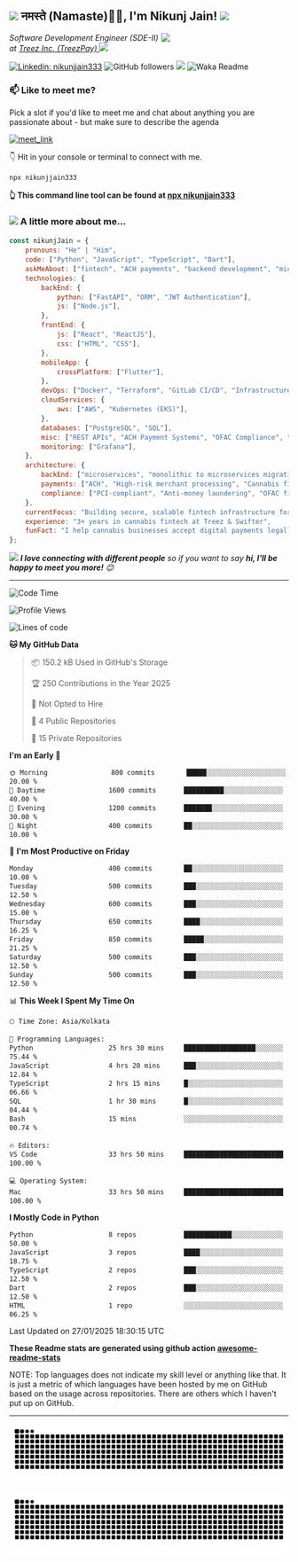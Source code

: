 <h2><img src="https://emojis.slackmojis.com/emojis/images/1531849430/4246/blob-sunglasses.gif?1531849430" width="30"/> नमस्ते (Namaste)🙏🏻, I'm Nikunj Jain! <img src="https://media.giphy.com/media/12oufCB0MyZ1Go/giphy.gif" width="50"></h2>
<img align='right' src="https://media.giphy.com/media/M9gbBd9nbDrOTu1Mqx/giphy.gif" width="230">
<p><em>Software Development Engineer (SDE-II) at <a href="https://treez.com/">Treez Inc. (TreezPay)
</a><img src="https://media.giphy.com/media/WUlplcMpOCEmTGBtBW/giphy.gif" width="30"> 
</em></p>

[![Linkedin: nikunjjain333](https://img.shields.io/badge/-nikunjjain333-blue?style=flat-square&logo=Linkedin&logoColor=white&link=https://www.linkedin.com/in/nikunjjain333/)](https://www.linkedin.com/in/nikunjjain333/)
![GitHub followers](https://img.shields.io/github/followers/nikunjjain333?label=Follow&style=social)
![](https://visitor-badge.glitch.me/badge?page_id=nikunjjain333.nikunjjain333)
![Waka Readme](https://github.com/nikunjjain333/nikunjjain333/workflows/Waka%20Readme/badge.svg)

### 📫 Like to meet me?

Pick a slot if you'd like to meet me and chat about anything you are passionate about - but make sure to describe the agenda

<a href="mailto:nikunjjain333@gmail.com" target="_blank"><img width="498" alt="meet_link" src="https://user-images.githubusercontent.com/15426564/144297439-f530f383-e73e-41e0-9914-a9b7d3f432e5.png"></a>

👇 Hit in your console or terminal to connect with me.

```bash
npx nikunjjain333
```
**👆 This command line tool can be found at [npx nikunjjain333](https://github.com/nikunjjain333/npx_card)**

### <img src="https://media.giphy.com/media/VgCDAzcKvsR6OM0uWg/giphy.gif" width="50"> A little more about me...  

```javascript
const nikunjJain = {
    pronouns: "He" | "Him",
    code: ["Python", "JavaScript", "TypeScript", "Dart"],
    askMeAbout: ["fintech", "ACH payments", "backend development", "microservices", "scalable systems"],
    technologies: {
        backEnd: {
            python: ["FastAPI", "ORM", "JWT Authentication"],
            js: ["Node.js"],
        },
        frontEnd: {
            js: ["React", "ReactJS"],
            css: ["HTML", "CSS"],
        },
        mobileApp: {
            crossPlatform: ["Flutter"],
        },
        devOps: ["Docker", "Terraform", "GitLab CI/CD", "Infrastructure as Code"],
        cloudServices: {
            aws: ["AWS", "Kubernetes (EKS)"],
        },
        databases: ["PostgreSQL", "SQL"],
        misc: ["REST APIs", "ACH Payment Systems", "OFAC Compliance", "KYC/KYB"],
        monitoring: ["Grafana"],
    },
    architecture: {
        backEnd: ["microservices", "monolithic to microservices migration"],
        payments: ["ACH", "High-risk merchant processing", "Cannabis fintech"],
        compliance: ["PCI-compliant", "Anti-money laundering", "OFAC filtering"],
    },
    currentFocus: "Building secure, scalable fintech infrastructure for high-risk industries",
    experience: "3+ years in cannabis fintech at Treez & Swifter",
    funFact: "I help cannabis businesses accept digital payments legally across 27+ US states! 🌿💳"
};
```

<img src="https://media.giphy.com/media/LnQjpWaON8nhr21vNW/giphy.gif" width="60"> <em><b>I love connecting with different people</b> so if you want to say <b>hi, I'll be happy to meet you more!</b> 😊</em>

---
<!--START_SECTION:waka-->
![Code Time](http://img.shields.io/badge/Code%20Time-2%2C500%20hrs%2030%20mins-blue)

![Profile Views](http://img.shields.io/badge/Profile%20Views-150-blue)

![Lines of code](https://img.shields.io/badge/From%20Hello%20World%20I%27ve%20Written-2.5%20million%20lines%20of%20code-blue)

**🐱 My GitHub Data** 

> 📦 150.2 kB Used in GitHub's Storage 
 > 
> 🏆 250 Contributions in the Year 2025
 > 
> 🚫 Not Opted to Hire
 > 
> 📜 4 Public Repositories 
 > 
> 🔑 15 Private Repositories 
 > 
**I'm an Early 🐤** 

```text
🌞 Morning                800 commits        █████░░░░░░░░░░░░░░░░░░░░   20.00 % 
🌆 Daytime                1600 commits       ██████████░░░░░░░░░░░░░░░   40.00 % 
🌃 Evening                1200 commits       ███████░░░░░░░░░░░░░░░░░░   30.00 % 
🌙 Night                  400 commits        ██░░░░░░░░░░░░░░░░░░░░░░░   10.00 % 
```
📅 **I'm Most Productive on Friday** 

```text
Monday                   400 commits        ██░░░░░░░░░░░░░░░░░░░░░░░   10.00 % 
Tuesday                  500 commits        ███░░░░░░░░░░░░░░░░░░░░░░   12.50 % 
Wednesday                600 commits        ███░░░░░░░░░░░░░░░░░░░░░░   15.00 % 
Thursday                 650 commits        ████░░░░░░░░░░░░░░░░░░░░░   16.25 % 
Friday                   850 commits        █████░░░░░░░░░░░░░░░░░░░░   21.25 % 
Saturday                 500 commits        ███░░░░░░░░░░░░░░░░░░░░░░   12.50 % 
Sunday                   500 commits        ███░░░░░░░░░░░░░░░░░░░░░░   12.50 % 
```


📊 **This Week I Spent My Time On** 

```text
🕑︎ Time Zone: Asia/Kolkata

💬 Programming Languages: 
Python                   25 hrs 30 mins     ██████████████████░░░░░░░   75.44 % 
JavaScript               4 hrs 20 mins      ███░░░░░░░░░░░░░░░░░░░░░░   12.84 % 
TypeScript               2 hrs 15 mins      █░░░░░░░░░░░░░░░░░░░░░░░░   06.66 % 
SQL                      1 hr 30 mins       █░░░░░░░░░░░░░░░░░░░░░░░░   04.44 % 
Bash                     15 mins            ░░░░░░░░░░░░░░░░░░░░░░░░░   00.74 % 

🔥 Editors: 
VS Code                  33 hrs 50 mins     █████████████████████████   100.00 % 

💻 Operating System: 
Mac                      33 hrs 50 mins     █████████████████████████   100.00 % 
```

**I Mostly Code in Python** 

```text
Python                   8 repos            ████████████░░░░░░░░░░░░░   50.00 % 
JavaScript               3 repos            ████░░░░░░░░░░░░░░░░░░░░░   18.75 % 
TypeScript               2 repos            ███░░░░░░░░░░░░░░░░░░░░░░   12.50 % 
Dart                     2 repos            ███░░░░░░░░░░░░░░░░░░░░░░   12.50 % 
HTML                     1 repo             ░░░░░░░░░░░░░░░░░░░░░░░░░   06.25 % 
```




 Last Updated on 27/01/2025 18:30:15 UTC
<!--END_SECTION:waka-->

**These Readme stats are generated using github action [awesome-readme-stats](https://github.com/anmol098/waka-readme-stats)**

NOTE: Top languages does not indicate my skill level or anything like that. It is just a metric of which languages have been hosted by me on GitHub based on the usage across repositories. There are others which I haven't put up on GitHub.

---

![Snake animation](https://raw.githubusercontent.com/nikunjjain333/nikunjjain333/output/github-contribution-grid-snake-dark.svg)

<div align="center">
  <img src="https://raw.githubusercontent.com/nikunjjain333/nikunjjain333/output/github-contribution-grid-snake.svg" alt="Snake animation" />
</div>